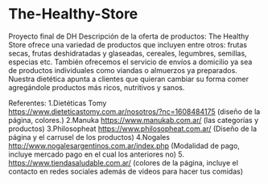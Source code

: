 # The-Healthy-Store
Proyecto final de DH
Descripción de la oferta de productos: 
The Healthy Store ofrece una variedad de productos que incluyen entre otros: frutas secas, frutas deshidratadas y glaseadas, cereales, legumbres, semillas, especias etc. También ofrecemos el servicio de envíos a domicilio ya sea de productos individuales como viandas o almuerzos ya preparados. Nuestra dietética apunta a clientes que quieran cambiar su forma comer agregándole productos más ricos, nutritivos y sanos.

Referentes:
1.Dietéticas Tomy https://www.dieteticastomy.com.ar/nosotros/?nc=1608484175 (diseño de la página, colores.)
2.Manuka https://www.manukab.com.ar/ (las categorías y productos)
3.Philosopheat  https://www.philosopheat.com.ar/ (Diseño de la página y el carrusel de los productos)
4.Nogales http://www.nogalesargentinos.com.ar/index.php (Modalidad de pago, incluye mercado pago en el cual los anteriores no)
5. https://www.tiendasaludable.com.ar/ (colores de la página, incluye el contacto en redes sociales además de videos para hacer tus comidas)
